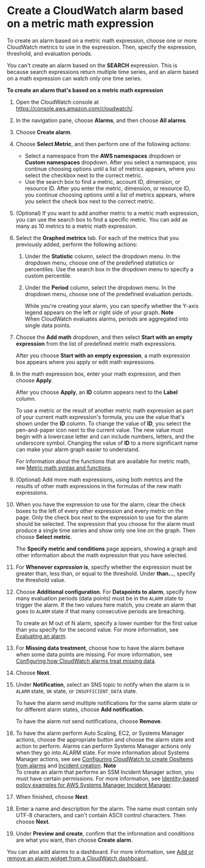 # Create a CloudWatch alarm based on a metric math expression<a name="Create-alarm-on-metric-math-expression"></a>

To create an alarm based on a metric math expression, choose one or more CloudWatch metrics to use in the expression\. Then, specify the expression, threshold, and evaluation periods\.

You can't create an alarm based on the **SEARCH** expression\. This is because search expressions return multiple time series, and an alarm based on a math expression can watch only one time series\.

**To create an alarm that's based on a metric math expression**

1. Open the CloudWatch console at [https://console\.aws\.amazon\.com/cloudwatch/](https://console.aws.amazon.com/cloudwatch/)\.

1. In the navigation pane, choose **Alarms**, and then choose **All alarms**\.

1. Choose **Create alarm**\.

1. Choose **Select Metric**, and then perform one of the following actions:
   + Select a namespace from the **AWS namespaces** dropdown or **Custom namespaces** dropdown\. After you select a namespace, you continue choosing options until a list of metrics appears, where you select the checkbox next to the correct metric\.
   + Use the search box to find a metric, account ID, dimension, or resource ID\. After you enter the metric, dimension, or resource ID, you continue choosing options until a list of metrics appears, where you select the check box next to the correct metric\.

1. \(Optional\) If you want to add another metric to a metric math expression, you can use the search box to find a specific metric\. You can add as many as 10 metrics to a metric math expression\.

1. Select the **Graphed metrics** tab\. For each of the metrics that you previously added, perform the following actions:

   1. Under the **Statistic** column, select the dropdown menu\. In the dropdown menu, choose one of the predefined statistics or percentiles\. Use the search box in the dropdown menu to specify a custom percentile\.

   1. Under the **Period** column, select the dropdown menu\. In the dropdown menu, choose one of the predefined evaluation periods\.

      While you're creating your alarm, you can specify whether the Y\-axis legend appears on the left or right side of your graph\.
**Note**  
When CloudWatch evaluates alarms, periods are aggregated into single data points\.

1. Choose the **Add math** dropdown, and then select **Start with an empty expression** from the list of predefined metric math expressions\.

   After you choose **Start with an empty expression**, a math expression box appears where you apply or edit math expressions\.

1. In the math expression box, enter your math expression, and then choose **Apply**\.

   After you choose **Apply**, an **ID** column appears next to the **Label** column\.

   To use a metric or the result of another metric math expression as part of your current math expression's formula, you use the value that's shown under the **ID** column\. To change the value of **ID**, you select the pen\-and\-paper icon next to the current value\. The new value must begin with a lowercase letter and can include numbers, letters, and the underscore symbol\. Changing the value of **ID** to a more significant name can make your alarm graph easier to understand\.

   For information about the functions that are available for metric math, see [Metric math syntax and functions](using-metric-math.md#metric-math-syntax)\.

1. \(Optional\) Add more math expressions, using both metrics and the results of other math expressions in the formulas of the new math expressions\.

1. When you have the expression to use for the alarm, clear the check boxes to the left of every other expression and every metric on the page\. Only the check box next to the expression to use for the alarm should be selected\. The expression that you choose for the alarm must produce a single time series and show only one line on the graph\. Then choose **Select metric**\.

   The **Specify metric and conditions** page appears, showing a graph and other information about the math expression that you have selected\.

1. For **Whenever *expression* is**, specify whether the expression must be greater than, less than, or equal to the threshold\. Under **than\.\.\.**, specify the threshold value\.

1. Choose **Additional configuration**\. For **Datapoints to alarm**, specify how many evaluation periods \(data points\) must be in the `ALARM` state to trigger the alarm\. If the two values here match, you create an alarm that goes to `ALARM` state if that many consecutive periods are breaching\.

   To create an M out of N alarm, specify a lower number for the first value than you specify for the second value\. For more information, see [Evaluating an alarm](AlarmThatSendsEmail.md#alarm-evaluation)\.

1. For **Missing data treatment**, choose how to have the alarm behave when some data points are missing\. For more information, see [Configuring how CloudWatch alarms treat missing data](AlarmThatSendsEmail.md#alarms-and-missing-data)\.

1. Choose **Next**\.

1. Under **Notification**, select an SNS topic to notify when the alarm is in `ALARM` state, `OK` state, or `INSUFFICIENT_DATA` state\.

   To have the alarm send multiple notifications for the same alarm state or for different alarm states, choose **Add notification**\.

   To have the alarm not send notifications, choose **Remove**\.

1. To have the alarm perform Auto Scaling, EC2, or Systems Manager actions, choose the appropriate button and choose the alarm state and action to perform\. Alarms can perform Systems Manager actions only when they go into ALARM state\. For more information about Systems Manager actions, see see [ Configuring CloudWatch to create OpsItems from alarms](https://docs.aws.amazon.com/systems-manager/latest/userguide/OpsCenter-create-OpsItems-from-CloudWatch-Alarms.html) and [ Incident creation](https://docs.aws.amazon.com/incident-manager/latest/userguide/incident-creation.html)\.
**Note**  
To create an alarm that performs an SSM Incident Manager action, you must have certain permissions\. For more information, see [ Identity\-based policy examples for AWS Systems Manager Incident Manager](https://docs.aws.amazon.com/incident-manager/latest/userguide/security_iam_id-based-policy-examples.html)\.

1. When finished, choose **Next**\.

1. Enter a name and description for the alarm\. The name must contain only UTF\-8 characters, and can't contain ASCII control characters\. Then choose **Next**\.

1. Under **Preview and create**, confirm that the information and conditions are what you want, then choose **Create alarm**\.

You can also add alarms to a dashboard\. For more information, see [ Add or remove an alarm widget from a CloudWatch dashboard ](add_remove_alarm_dashboard.md)\. 